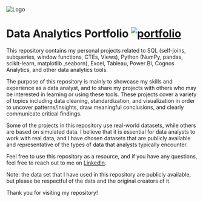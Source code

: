 ![Logo](https://user-images.githubusercontent.com/71008875/211677847-ea06f85f-d6d4-45aa-9aff-726d17050ac3.png)

# Data Analytics Portfolio [![portfolio](https://img.shields.io/badge/my_portfolio-000?style=for-the-badge&logo=ko-fi&logoColor=white)](https://muhammad-adil86.github.io/muhammad-adil.github.io/)

This repository contains my personal projects related to SQL (self-joins, subqueries, window functions, CTEs, Views), Python (NumPy, pandas, scikit-learn, matplotlib ,seaborn), Excel, Tableau, Power BI, Cognos Analytics, and other data analytics tools.

The purpose of this repository is mainly to showcase my skills and experience as a data analyst, and to share my projects with others who may be interested in learning or using these tools. These projects cover a variety of topics including data cleaning, standardization, and visualization in order to uncover patterns/insights, draw meaningful conclusions, and clearly communicate critical findings. 

Some of the projects in this repository use real-world datasets, while others are based on simulated data. I believe that it is essential for data analysts to work with real data, and I have chosen datasets that are publicly available and representative of the types of data that analysts typically encounter.

Feel free to use this repository as a resource, and if you have any questions, feel free to reach out to me on [LinkedIn](https://www.linkedin.com/in/muhammadadil86/).

Note: the data set that I have used in this repository are publicly available, but please be respectful of the data and the original creators of it.

Thank you for visiting my repository!
